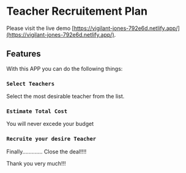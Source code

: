 # Teacher Recruitement Plan

Please visit the live demo [https://vigilant-jones-792e6d.netlify.app/](https://vigilant-jones-792e6d.netlify.app/).

## Features

With this APP you can do the following things:

### `Select Teachers`

Select the most desirable teacher from the list.


### `Estimate Total Cost`

You will never excede your budget

### `Recruite your desire Teacher`
Finally.............
Close the deal!!!!

Thank you very much!!!
